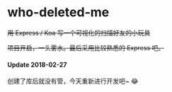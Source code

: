 # who-deleted-me

~~用 Express / Koa 写一个可视化的扫描好友的小玩具~~

~~项目开启，一头雾水。最后采用比较熟悉的 Express 吧。~~

#### Update 2018-02-27

创建了库后就没有管，今天重新进行开发吧~ :joy:
